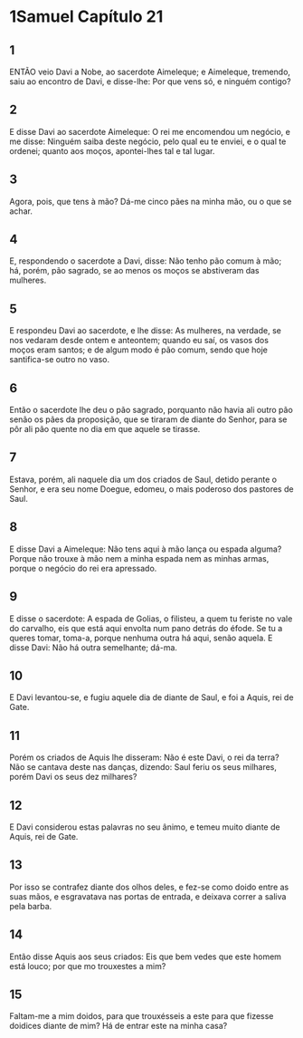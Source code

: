 # 1Samuel Capítulo 21

## 1
ENTÃO veio Davi a Nobe, ao sacerdote Aimeleque; e Aimeleque, tremendo, saiu ao encontro de Davi, e disse-lhe: Por que vens só, e ninguém contigo?

## 2
E disse Davi ao sacerdote Aimeleque: O rei me encomendou um negócio, e me disse: Ninguém saiba deste negócio, pelo qual eu te enviei, e o qual te ordenei; quanto aos moços, apontei-lhes tal e tal lugar.

## 3
Agora, pois, que tens à mão? Dá-me cinco pães na minha mão, ou o que se achar.

## 4
E, respondendo o sacerdote a Davi, disse: Não tenho pão comum à mão; há, porém, pão sagrado, se ao menos os moços se abstiveram das mulheres.

## 5
E respondeu Davi ao sacerdote, e lhe disse: As mulheres, na verdade, se nos vedaram desde ontem e anteontem; quando eu saí, os vasos dos moços eram santos; e de algum modo é pão comum, sendo que hoje santifica-se outro no vaso.

## 6
Então o sacerdote lhe deu o pão sagrado, porquanto não havia ali outro pão senão os pães da proposição, que se tiraram de diante do Senhor, para se pôr ali pão quente no dia em que aquele se tirasse.

## 7
Estava, porém, ali naquele dia um dos criados de Saul, detido perante o Senhor, e era seu nome Doegue, edomeu, o mais poderoso dos pastores de Saul.

## 8
E disse Davi a Aimeleque: Não tens aqui à mão lança ou espada alguma? Porque não trouxe à mão nem a minha espada nem as minhas armas, porque o negócio do rei era apressado.

## 9
E disse o sacerdote: A espada de Golias, o filisteu, a quem tu feriste no vale do carvalho, eis que está aqui envolta num pano detrás do éfode. Se tu a queres tomar, toma-a, porque nenhuma outra há aqui, senão aquela. E disse Davi: Não há outra semelhante; dá-ma.

## 10
E Davi levantou-se, e fugiu aquele dia de diante de Saul, e foi a Aquis, rei de Gate.

## 11
Porém os criados de Aquis lhe disseram: Não é este Davi, o rei da terra? Não se cantava deste nas danças, dizendo: Saul feriu os seus milhares, porém Davi os seus dez milhares?

## 12
E Davi considerou estas palavras no seu ânimo, e temeu muito diante de Aquis, rei de Gate.

## 13
Por isso se contrafez diante dos olhos deles, e fez-se como doido entre as suas mãos, e esgravatava nas portas de entrada, e deixava correr a saliva pela barba.

## 14
Então disse Aquis aos seus criados: Eis que bem vedes que este homem está louco; por que mo trouxestes a mim?

## 15
Faltam-me a mim doidos, para que trouxésseis a este para que fizesse doidices diante de mim? Há de entrar este na minha casa?

